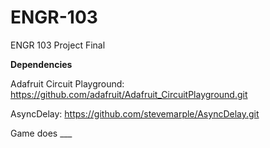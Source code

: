 # ENGR-103
ENGR 103 Project Final

**Dependencies**

Adafruit Circuit Playground: https://github.com/adafruit/Adafruit_CircuitPlayground.git

AsyncDelay: https://github.com/stevemarple/AsyncDelay.git

Game does ___
